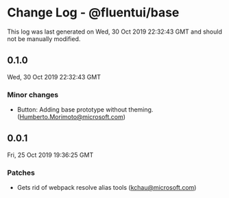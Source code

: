 # Change Log - @fluentui/base

This log was last generated on Wed, 30 Oct 2019 22:32:43 GMT and should not be manually modified.

## 0.1.0
Wed, 30 Oct 2019 22:32:43 GMT

### Minor changes

- Button: Adding base prototype without theming. (Humberto.Morimoto@microsoft.com)
## 0.0.1
Fri, 25 Oct 2019 19:36:25 GMT

### Patches

- Gets rid of webpack resolve alias tools (kchau@microsoft.com)